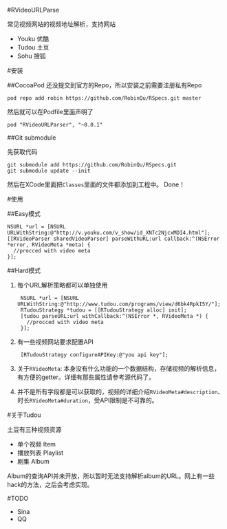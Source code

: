 #RVideoURLParse

常见视频网站的视频地址解析，支持网站

* Youku 优酷
* Tudou 土豆
* Sohu 搜狐

#安装

##CocoaPod
还没提交到官方的Repo，所以安装之前需要注册私有Repo

    pod repo add robin https://github.com/RobinQu/RSpecs.git master

然后就可以在Podfile里面声明了

    pod "RVideoURLParser", "~0.0.1"


##Git submodule

先获取代码

    git submodule add https://github.com/RobinQu/RSpecs.git
    git submodule update --init

然后在XCode里面把`Classes`里面的文件都添加到工程中。 Done！

#使用

##Easy模式

    NSURL *url = [NSURL URLWithString:@"http://v.youku.com/v_show/id_XNTc2NjcxMDI4.html"];
    [[RVideoParser sharedVideoParser] parseWithURL:url callback:^(NSError *error, RVideoMeta *meta) {
      //procced with video meta
    }];

##Hard模式

1. 每个URL解析策略都可以单独使用

        NSURL *url = [NSURL URLWithString:@"http://www.tudou.com/programs/view/d6bk4RpkI5Y/"];
        RTudouStrategy *tudou = [[RTudouStrategy alloc] init];
        [tudou parseURL:url withCallback:^(NSError *, RVideoMeta *) {
          //procced with video meta
        }];

2. 有一些视频网站要求配置API

        [RTudouStrategy configureAPIKey:@"you api key"];

3. 关于`RVideoMeta`: 本身没有什么功能的一个数据结构，存储视频的解析信息，有方便的getter。详细有那些属性请参考源代码了。

4. 并不是所有字段都是可以获取的，视频的详细介绍`RVideoMeta#description`、时长`RVideoMeta#duration`，受API限制是不可靠的。

#关于Tudou

土豆有三种视频资源

* 单个视频 Item
* 播放列表 Playlist
* 剧集 Album

Album的查询API并未开放，所以暂时无法支持解析album的URL。网上有一些hack的方法，之后会考虑实现。

#TODO

* Sina
* QQ